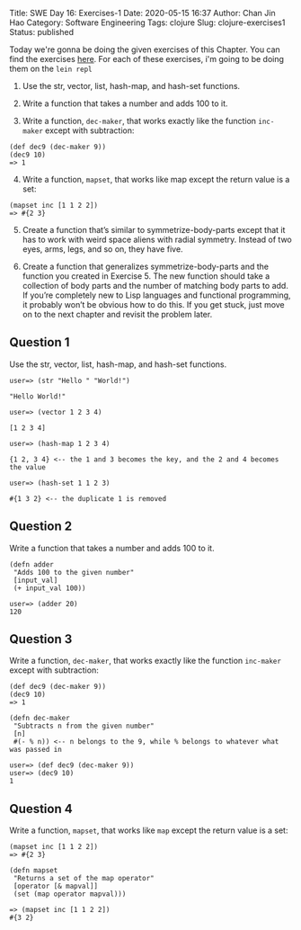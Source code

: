 Title: SWE Day 16: Exercises-1
Date: 2020-05-15 16:37
Author: Chan Jin Hao
Category: Software Engineering
Tags: clojure
Slug: clojure-exercises1
Status: published

Today we're gonna be doing the given exercises of this Chapter. You can find the exercises [here](https://www.braveclojure.com/do-things/#Exercises). For each of these exercises, i'm going to be doing them on the `lein repl`

1. Use the str, vector, list, hash-map, and hash-set functions.

2. Write a function that takes a number and adds 100 to it.

3. Write a function, `dec-maker`, that works exactly like the function `inc-maker` except with subtraction:

```
(def dec9 (dec-maker 9))
(dec9 10)
=> 1
```

4. Write a function, `mapset`, that works like map except the return value is a set:

```
(mapset inc [1 1 2 2])
=> #{2 3}
```

5. Create a function that’s similar to symmetrize-body-parts except that it has to work with weird space aliens with radial symmetry. Instead of two eyes, arms, legs, and so on, they have five.

6. Create a function that generalizes symmetrize-body-parts and the function you created in Exercise 5. The new function should take a collection of body parts and the number of matching body parts to add. If you’re completely new to Lisp languages and functional programming, it probably won’t be obvious how to do this. If you get stuck, just move on to the next chapter and revisit the problem later.


## Question 1

Use the str, vector, list, hash-map, and hash-set functions.

```
user=> (str "Hello " "World!")

"Hello World!"

user=> (vector 1 2 3 4)

[1 2 3 4]

user=> (hash-map 1 2 3 4)

{1 2, 3 4} <-- the 1 and 3 becomes the key, and the 2 and 4 becomes the value

user=> (hash-set 1 1 2 3)

#{1 3 2} <-- the duplicate 1 is removed
```


## Question 2

Write a function that takes a number and adds 100 to it.

```
(defn adder
 "Adds 100 to the given number"
 [input_val]
 (+ input_val 100))

user=> (adder 20)
120
```


## Question 3

Write a function, `dec-maker`, that works exactly like the function `inc-maker` except with subtraction:

```
(def dec9 (dec-maker 9))
(dec9 10)
=> 1
```

```
(defn dec-maker
 "Subtracts n from the given number"
 [n]
 #(- % n)) <-- n belongs to the 9, while % belongs to whatever what was passed in

user=> (def dec9 (dec-maker 9))
user=> (dec9 10)
1
```


## Question 4

Write a function, `mapset`, that works like `map` except the return value is a set:

```
(mapset inc [1 1 2 2])
=> #{2 3}
```

```
(defn mapset
 "Returns a set of the map operator"
 [operator [& mapval]]
 (set (map operator mapval)))

=> (mapset inc [1 1 2 2])
#{3 2}
```


